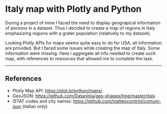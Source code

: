 # Italy map with Plotly and Python
During a project of mine I faced the need to display geograpical information of persons in a dataset. Thus I decided to create a map of regions in Italy emphasizing regions with a grater population (relatively to my dataset).

Looking Plotly APIs for maps seems quite easy to do for USA, all information are provided. But I faced some issues while creating the map of Italy. Some information were missing.
Here i aggregate all info needed to create such map, with references to resources that allowed me to complete the task.

---
## References
- Plotly Map API: https://plot.ly/python/maps/
- GeoJSON: https://github.com/Dataninja/geo-shapes/tree/master/italy
- ISTAT codes and city names: https://github.com/matteocontrini/comuni-json (italian only)
